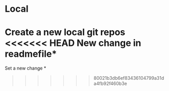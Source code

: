 # Local
Create a new local git repos
<<<<<<< HEAD
New change in readmefile*
=======
Set a new change *
>>>>>>> 80021b3db6ef83436104799a31da4fb92f460b3e
